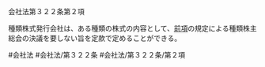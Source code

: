 会社法第３２２条第２項

種類株式発行会社は、ある種類の株式の内容として、[前項](会社法＿＿＿＿第３２２条第１項)の規定による種類株主総会の決議を要しない旨を定款で定めることができる。

#会社法
#会社法/第３２２条
#会社法/第３２２条/第２項
